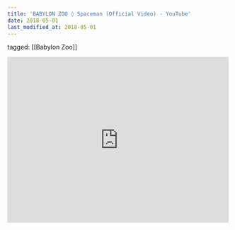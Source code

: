```yaml
---
title: 'BABYLON ZOO ◊ Spaceman (Official Video) - YouTube'
date: 2018-05-01
last_modified_at: 2018-05-01
---
```

tagged: [[Babylon Zoo]]
<iframe allow="accelerometer; autoplay; clipboard-write; encrypted-media; gyroscope; picture-in-picture" allowfullscreen="" frameborder="0" height="375" id="youtube_iframe" src="https://www.youtube.com/embed/XCbAEkfXSDE?feature=oembed&amp;enablejsapi=1&amp;origin=https://safe.txmblr.com&amp;wmode=opaque" width="500"></iframe>